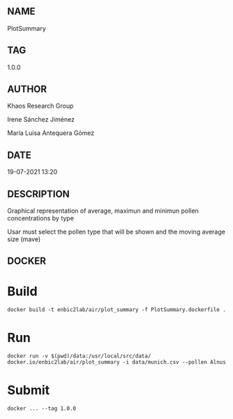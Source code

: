 ## NAME
PlotSummary

## TAG
1.0.0

## AUTHOR
Khaos Research Group

Irene Sánchez Jiménez

María Luisa Antequera Gómez

## DATE
19-07-2021 13:20

## DESCRIPTION
Graphical representation of average, maximun and minimun pollen concentrations by type

Usar must select the pollen type that will be shown and the moving average size (mave)

## DOCKER

# Build

```
docker build -t enbic2lab/air/plot_summary -f PlotSummary.dockerfile .
```

# Run

```
docker run -v $(pwd)/data:/usr/local/src/data/ docker.io/enbic2lab/air/plot_summary -i data/munich.csv --pollen Alnus 
```

# Submit

```
docker ... --tag 1.0.0
```